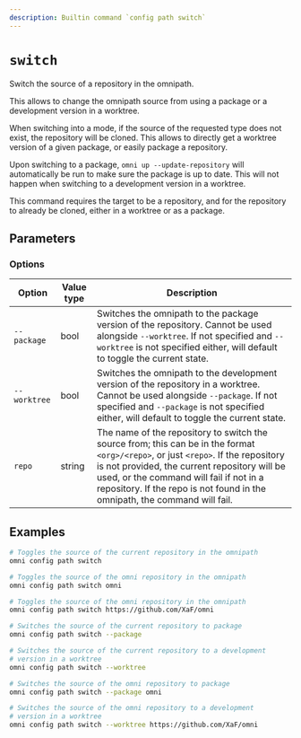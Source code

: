 ```yaml
---
description: Builtin command `config path switch`
---
```


# `switch`

Switch the source of a repository in the omnipath.

This allows to change the omnipath source from using a package or a development version in a worktree.

When switching into a mode, if the source of the requested type does not exist, the repository will be cloned. This allows to directly get a worktree version of a given package, or easily package a repository.

Upon switching to a package, `omni up --update-repository` will automatically be run to make sure the package is up to date. This will not happen when switching to a development version in a worktree.

This command requires the target to be a repository, and for the repository to already be cloned, either in a worktree or as a package.

## Parameters

### Options

| Option          | Value type | Description                                         |
|-----------------|------------|-----------------------------------------------------|
| `--package` | bool | Switches the omnipath to the package version of the repository. Cannot be used alongside `--worktree`. If not specified and `--worktree` is not specified either, will default to toggle the current state. |
| `--worktree` | bool | Switches the omnipath to the development version of the repository in a worktree. Cannot be used alongside `--package`. If not specified and `--package` is not specified either, will default to toggle the current state. |
| `repo` | string | The name of the repository to switch the source from; this can be in the format `<org>/<repo>`, or just `<repo>`. If the repository is not provided, the current repository will be used, or the command will fail if not in a repository. If the repo is not found in the omnipath, the command will fail. |

## Examples

```bash
# Toggles the source of the current repository in the omnipath
omni config path switch

# Toggles the source of the omni repository in the omnipath
omni config path switch omni

# Toggles the source of the omni repository in the omnipath
omni config path switch https://github.com/XaF/omni

# Switches the source of the current repository to package
omni config path switch --package

# Switches the source of the current repository to a development
# version in a worktree
omni config path switch --worktree

# Switches the source of the omni repository to package
omni config path switch --package omni

# Switches the source of the omni repository to a development
# version in a worktree
omni config path switch --worktree https://github.com/XaF/omni
```
